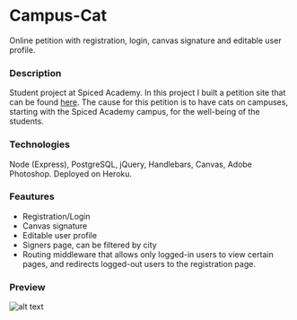 # Campus-Cat
Online petition with registration, login, canvas signature and editable user profile.

### Description
Student project at Spiced Academy.
In this project I built a petition site that can be found [here](https://campuscat.herokuapp.com).
The cause for this petition is to have cats on campuses, starting with the Spiced Academy campus, for the well-being of the students.

### Technologies
Node (Express), PostgreSQL, jQuery, Handlebars, Canvas, Adobe Photoshop.
Deployed on Heroku.

### Feautures
* Registration/Login
* Canvas signature
* Editable user profile
* Signers page, can be filtered by city
* Routing middleware that allows only logged-in users to view certain pages, and redirects logged-out users to the registration page.


### Preview
![alt text](https://github.com/MichalFrontEnd/Campus-Cat/blob/master/public/Campus%20Cat%20Preview.gif "Campus Cat Preview Gif")
